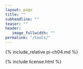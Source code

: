 ```yaml
---
layout: page
title: ""
subheadline: ""
teaser: ""
header:
   image_fullwidth: ""
permalink: "/tools/"
---
```


{% include_relative pi-ch04.md %}

{% include license.html %}

